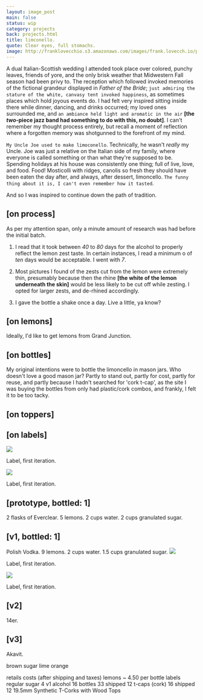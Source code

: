 ```yaml
---
layout: image_post
main: false
status: wip
category: projects
back: projects.html
title: limconello.
quote: Clear eyes, full stomachs.
image: http://franklovecchio.s3.amazonaws.com/images/frank.lovecch.io/projects/limoncello-02.png
---
```


A dual Italian-Scottish wedding I attended took place over colored, punchy leaves, friends of yore, and the only brisk weather that Midwestern Fall season had been privy to. The reception which followed invoked memories of the fictional grandeur displayed in _Father of the Bride_; `just admiring the stature of the white, canvasy tent invoked happiness`, as sometimes places which hold joyous events do. I had felt very inspired sitting inside there while dinner, dancing, and drinks occurred; my loved ones surrounded me, and `an ambiance held light and aromatic in the air` **\[the _two_-piece jazz band had something to do with this, no doubt\]**. I can't remember my thought process entirely, but recall a moment of reflection where a forgotten memory was shotgunned to the forefront of my mind. 

`My Uncle Joe used to make limoconello`. Technically, he wasn't _really_ my Uncle. Joe was just a relative on the Italian side of my family, where everyone is called something or than what they're supposed to be. Spending holidays at his house was consistently one thing; full of live, love, and food. Food! Mosticolli with ridges, canolis so fresh they should have been eaten the day after, and always, after dessert, limoncello. `The funny thing about it is, I can't even remember how it tasted`. 

And so I was inspired to continue down the path of tradition.

<h2>[on process]</h2>
As per my attention span, only a minute amount of research was had before the initial batch. 

1. I read that it took between _40_ to _80_ days for the alcohol to properly reflect the lemon zest taste. In certain instances, I read a minimum o of _ten_ days would be acceptable. I went with _7_.

1. Most pictures I found of the zests cut from the lemon were extremely thin, presumably because then the rhine **\[the white of the lemon underneath the skin\]** would be less likely to be cut off while zesting. I opted for larger zests, and de-rhined accordingly.

1. I gave the bottle a shake once a day. Live a little, ya know?

<h2>[on lemons]</h2>
Ideally, I'd like to get lemons from Grand Junction.

<h2>[on bottles]</h2>
My original intentions were to bottle the limoncello in mason jars. Who doesn't love a good mason jar? Partly to stand out, partly for cost, partly for reuse, and partly because I hadn't searched for 'cork t-cap', as the site I was buying the bottles from only had plastic/cork combos, and frankly, I felt it to be too tacky.

<h2>[on toppers]</h2>

<h2>[on labels]</h2>


<img class="inline" src="http://franklovecchio.s3.amazonaws.com/images/frank.lovecch.io/projects/limoncello-04.png"/>
<p class="img-caption">Label, first iteration.</p>

<img class="inline" src="http://franklovecchio.s3.amazonaws.com/images/frank.lovecch.io/projects/limoncello-01.png"/>
<p class="img-caption">Label, first iteration.</p>

<h2>[prototype, bottled: 1]</h2>
2 flasks of Everclear. 5 lemons. 2 cups water. 2 cups granulated sugar.

<h2>[v1, bottled: 1]</h2>
Polish Vodka. 9 lemons. 2 cups water. 1.5 cups granulated sugar.

<img class="inline" src="http://franklovecchio.s3.amazonaws.com/images/frank.lovecch.io/projects/limoncello-03.png"/>
<p class="img-caption">Label, first iteration.</p>

<img class="inline" src="http://franklovecchio.s3.amazonaws.com/images/frank.lovecch.io/projects/limoncello-05.png"/>
<p class="img-caption">Label, first iteration.</p>

<h2>[v2]</h2>
14er.

<h2>[v3]</h2>
Akavit.

brown sugar
lime orange

retails costs (after shipping and taxes)
lemons ~ 4.50 per bottle
labels
regular sugar 4
v1 alcohol 16
bottles 33 shipped 12
t-caps (cork) 16 shipped 12 19.5mm Synthetic T-Corks with Wood Tops